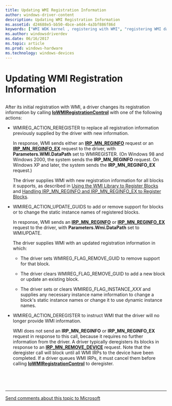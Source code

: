 ```yaml
---
title: Updating WMI Registration Information
author: windows-driver-content
description: Updating WMI Registration Information
ms.assetid: d24688e5-bb50-4bce-a4d4-4a3bf886f86d
keywords: ["WMI WDK kernel , registering with WMI", "registering WMI data providers", "data providers WDK WMI", "driver registrations WDK WMI", "event blocks WDK WMI", "blocks WDK WMI", "registering blocks", "updating WMI registration information"]
ms.author: windowsdriverdev
ms.date: 06/16/2017
ms.topic: article
ms.prod: windows-hardware
ms.technology: windows-devices
---
```


# Updating WMI Registration Information


## <a href="" id="ddk-updating-wmi-registration-information-kg"></a>


After its initial registration with WMI, a driver changes its registration information by calling [**IoWMIRegistrationControl**](https://msdn.microsoft.com/library/windows/hardware/ff550480) with one of the following actions:

-   WMIREG\_ACTION\_REREGISTER to replace all registration information previously supplied by the driver with new information.

    In response, WMI sends either an [**IRP\_MN\_REGINFO**](https://msdn.microsoft.com/library/windows/hardware/ff551731) request or an [**IRP\_MN\_REGINFO\_EX**](https://msdn.microsoft.com/library/windows/hardware/ff551734) request to the driver, with **Parameters.WMI.DataPath** set to WMIREGISTER. (On Windows 98 and Windows 2000, the system sends the **IRP\_MN\_REGINFO** request. On Windows XP and later, the system sends the **IRP\_MN\_REGINFO\_EX** request.)

    The driver supplies WMI with new registration information for all blocks it supports, as described in [Using the WMI Library to Register Blocks](using-the-wmi-library-to-register-blocks.md) and [Handling IRP\_MN\_REGINFO and IRP\_MN\_REGINFO\_EX to Register Blocks](handling-irp-mn-reginfo-and-irp-mn-reginfo-ex-to-register-blocks.md).

-   WMIREG\_ACTION\_UPDATE\_GUIDS to add or remove support for blocks or to change the static instance names of registered blocks.

    In response, WMI sends an [**IRP\_MN\_REGINFO**](https://msdn.microsoft.com/library/windows/hardware/ff551731) or [**IRP\_MN\_REGINFO\_EX**](https://msdn.microsoft.com/library/windows/hardware/ff551734) request to the driver, with **Parameters.Wmi.DataPath** set to WMIUPDATE.

    The driver supplies WMI with an updated registration information in which:

    -   The driver sets WMIREG\_FLAG\_REMOVE\_GUID to remove support for that block.

    -   The driver clears WMIREG\_FLAG\_REMOVE\_GUID to add a new block or update an existing block.

    -   The driver sets or clears WMIREG\_FLAG\_INSTANCE\_*XXX* and supplies any necessary instance name information to change a block's static instance names or change it to use dynamic instance names.

-   WMIREG\_ACTION\_DEREGISTER to instruct WMI that the driver will no longer provide WMI information.

    WMI does not send an **IRP\_MN\_REGINFO** or **IRP\_MN\_REGINFO\_EX** request in response to this call, because it requires no further information from the driver. A driver typically deregisters its blocks in response to an [**IRP\_MN\_REMOVE\_DEVICE**](https://msdn.microsoft.com/library/windows/hardware/ff551738) request. Note that the deregister call will block until all WMI IRPs to the device have been completed. If a driver queues WMI IRPs, it must cancel them before calling [**IoWMIRegistrationControl**](https://msdn.microsoft.com/library/windows/hardware/ff550480) to deregister.

 

 


--------------------
[Send comments about this topic to Microsoft](mailto:wsddocfb@microsoft.com?subject=Documentation%20feedback%20%5Bkernel\kernel%5D:%20Updating%20WMI%20Registration%20Information%20%20RELEASE:%20%286/14/2017%29&body=%0A%0APRIVACY%20STATEMENT%0A%0AWe%20use%20your%20feedback%20to%20improve%20the%20documentation.%20We%20don't%20use%20your%20email%20address%20for%20any%20other%20purpose,%20and%20we'll%20remove%20your%20email%20address%20from%20our%20system%20after%20the%20issue%20that%20you're%20reporting%20is%20fixed.%20While%20we're%20working%20to%20fix%20this%20issue,%20we%20might%20send%20you%20an%20email%20message%20to%20ask%20for%20more%20info.%20Later,%20we%20might%20also%20send%20you%20an%20email%20message%20to%20let%20you%20know%20that%20we've%20addressed%20your%20feedback.%0A%0AFor%20more%20info%20about%20Microsoft's%20privacy%20policy,%20see%20http://privacy.microsoft.com/default.aspx. "Send comments about this topic to Microsoft")


